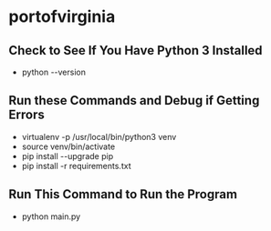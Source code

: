 # portofvirginia

## Check to See If You Have Python 3 Installed

- python --version

## Run these Commands and Debug if Getting Errors

- virtualenv -p /usr/local/bin/python3 venv
- source venv/bin/activate
- pip install --upgrade pip
- pip install -r requirements.txt

## Run This Command to Run the Program

- python main.py
